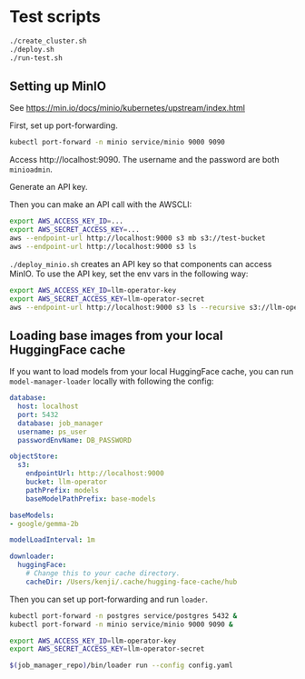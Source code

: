 # Test scripts

```bash
./create_cluster.sh
./deploy.sh
./run-test.sh
```

## Setting up MinIO

See https://min.io/docs/minio/kubernetes/upstream/index.html

First, set up port-forwarding.

```bash
kubectl port-forward -n minio service/minio 9000 9090
```

Access http://localhost:9090. The username and the password are both `minioadmin`.

Generate an API key.

Then you can make an API call with the AWSCLI:

```bash
export AWS_ACCESS_KEY_ID=...
export AWS_SECRET_ACCESS_KEY=...
aws --endpoint-url http://localhost:9000 s3 mb s3://test-bucket
aws --endpoint-url http://localhost:9000 s3 ls
```

`./deploy_minio.sh` creates an API key so that components can access MinIO. To use the API key,
set the env vars in the following way:

```bash
export AWS_ACCESS_KEY_ID=llm-operator-key
export AWS_SECRET_ACCESS_KEY=llm-operator-secret
aws --endpoint-url http://localhost:9000 s3 ls --recursive s3://llm-operator
```

## Loading base images from your local HuggingFace cache

If you want to load models from your local HuggingFace cache, you can run `model-manager-loader` locally with
following the config:

```yaml
database:
  host: localhost
  port: 5432
  database: job_manager
  username: ps_user
  passwordEnvName: DB_PASSWORD

objectStore:
  s3:
    endpointUrl: http://localhost:9000
    bucket: llm-operator
    pathPrefix: models
    baseModelPathPrefix: base-models

baseModels:
- google/gemma-2b

modelLoadInterval: 1m

downloader:
  huggingFace:
    # Change this to your cache directory.
    cacheDir: /Users/kenji/.cache/hugging-face-cache/hub
```

Then you can set up port-forwarding and run `loader`.

```bash
kubectl port-forward -n postgres service/postgres 5432 &
kubectl port-forward -n minio service/minio 9000 9090 &

export AWS_ACCESS_KEY_ID=llm-operator-key
export AWS_SECRET_ACCESS_KEY=llm-operator-secret

$(job_manager_repo)/bin/loader run --config config.yaml
```
